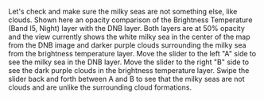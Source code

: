 Let's check and make sure the milky seas are not something else, like clouds. Shown here an opacity comparison of the Brightness Temperature (Band I5, Night) layer with the DNB layer. Both layers are at 50% opacity and the view currently shows the white milky sea in the center of the map from the DNB image and darker purple clouds surrounding the milky sea from the brightness temperature layer. Move the slider to the left "A" side to see the milky sea in the DNB layer. Move the slider to the right "B" side to see the dark purple clouds in the brightness temperature layer. Swipe the slider back and forth between A and B to see that the milky seas are not clouds and are unlike the surrounding cloud formations.
